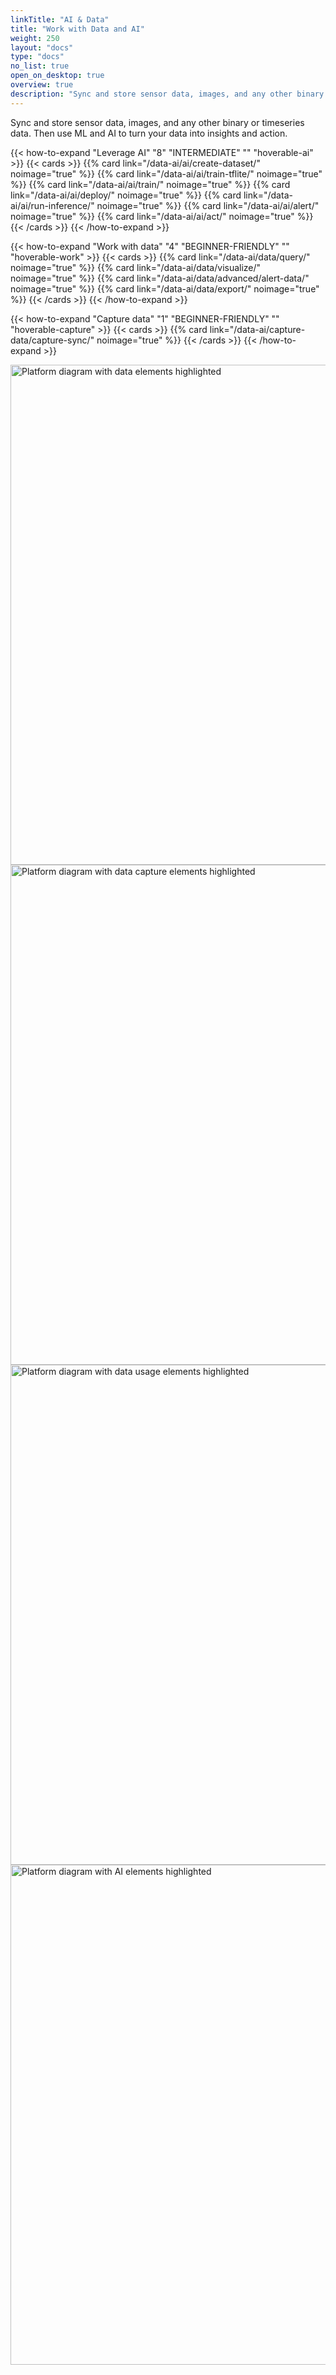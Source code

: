 ```yaml
---
linkTitle: "AI & Data"
title: "Work with Data and AI"
weight: 250
layout: "docs"
type: "docs"
no_list: true
open_on_desktop: true
overview: true
description: "Sync and store sensor data, images, and any other binary or timeseries data. Then use ML and AI to turn your data into insights and action."
---
```


Sync and store sensor data, images, and any other binary or timeseries data. Then use ML and AI to turn your data into insights and action.

<!-- Machine learning (ML) provides your machines with the ability to adjust their behavior based on models that recognize patterns or make predictions.

Common use cases include:

- Object detection, which enables machines to detect people, animals, plants, or other objects with bounding boxes, and to perform actions when they are detected.
- Object classification, which enables machines to separate people, animals, plants, or other objects into predefined categories based on their characteristics, and to perform different actions based on the classes of objects.
- Speech recognition, natural language processing, and speech synthesis, which enable machines to verbally communicate with us. -->

<!-- Need to use upside down logic because using Subsequent-sibling combinator -->
<div class="upside-down">

{{< how-to-expand "Leverage AI" "8" "INTERMEDIATE" "" "hoverable-ai" >}}
{{< cards >}}
{{% card link="/data-ai/ai/create-dataset/" noimage="true" %}}
{{% card link="/data-ai/ai/train-tflite/" noimage="true" %}}
{{% card link="/data-ai/ai/train/" noimage="true" %}}
{{% card link="/data-ai/ai/deploy/" noimage="true" %}}
{{% card link="/data-ai/ai/run-inference/" noimage="true" %}}
{{% card link="/data-ai/ai/alert/" noimage="true" %}}
{{% card link="/data-ai/ai/act/" noimage="true" %}}
{{< /cards >}}
{{< /how-to-expand >}}

{{< how-to-expand "Work with data" "4" "BEGINNER-FRIENDLY" "" "hoverable-work" >}}
{{< cards >}}
{{% card link="/data-ai/data/query/" noimage="true" %}}
{{% card link="/data-ai/data/visualize/" noimage="true" %}}
{{% card link="/data-ai/data/advanced/alert-data/" noimage="true" %}}
{{% card link="/data-ai/data/export/" noimage="true" %}}
{{< /cards >}}
{{< /how-to-expand >}}

{{< how-to-expand "Capture data" "1" "BEGINNER-FRIENDLY" "" "hoverable-capture" >}}
{{< cards >}}
{{% card link="/data-ai/capture-data/capture-sync/" noimage="true" %}}
{{< /cards >}}
{{< /how-to-expand >}}

<img src="../platform/platform-data-all.svg" alt="Platform diagram with data elements highlighted" class="aligncenter imgzoom medium-zoom-image" id="data-platform-all" style="width:800px" >
<img src="../platform/platform-data-capture.svg" alt="Platform diagram with data capture elements highlighted" class="aligncenter imgzoom medium-zoom-image" id="data-platform-capture" style="width:800px" >
<img src="../platform/platform-data-work.svg" alt="Platform diagram with data usage elements highlighted" class="aligncenter imgzoom medium-zoom-image" id="data-platform-work" style="width:800px" >
<img src="../platform/platform-data-ai.svg" alt="Platform diagram with AI elements highlighted" class="aligncenter imgzoom medium-zoom-image" id="data-platform-ai" style="width:800px" >

</div>
